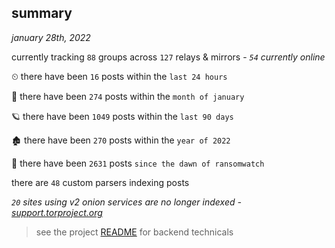 
## summary
_january 28th, 2022_

currently tracking `88` groups across `127` relays & mirrors - _`54` currently online_

⏲ there have been `16` posts within the `last 24 hours`

🦈 there have been `274` posts within the `month of january`

🪐 there have been `1049` posts within the `last 90 days`

🏚 there have been `270` posts within the `year of 2022`

🦕 there have been `2631` posts `since the dawn of ransomwatch`

there are `48` custom parsers indexing posts

_`20` sites using v2 onion services are no longer indexed - [support.torproject.org](https://support.torproject.org/onionservices/v2-deprecation/)_

> see the project [README](https://github.com/thetanz/ransomwatch#ransomwatch--) for backend technicals
